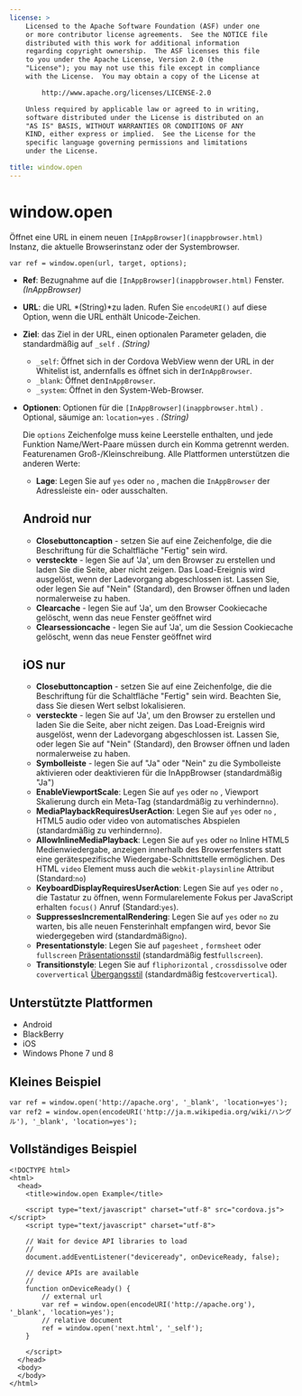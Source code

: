 ```yaml
---
license: >
    Licensed to the Apache Software Foundation (ASF) under one
    or more contributor license agreements.  See the NOTICE file
    distributed with this work for additional information
    regarding copyright ownership.  The ASF licenses this file
    to you under the Apache License, Version 2.0 (the
    "License"); you may not use this file except in compliance
    with the License.  You may obtain a copy of the License at

        http://www.apache.org/licenses/LICENSE-2.0

    Unless required by applicable law or agreed to in writing,
    software distributed under the License is distributed on an
    "AS IS" BASIS, WITHOUT WARRANTIES OR CONDITIONS OF ANY
    KIND, either express or implied.  See the License for the
    specific language governing permissions and limitations
    under the License.

title: window.open
---
```


# window.open

Öffnet eine URL in einem neuen `[InAppBrowser](inappbrowser.html)` Instanz, die aktuelle Browserinstanz oder der Systembrowser.

    var ref = window.open(url, target, options);
    

*   **Ref**: Bezugnahme auf die `[InAppBrowser](inappbrowser.html)` Fenster. *(InAppBrowser)*

*   **URL**: die URL *(String)*zu laden. Rufen Sie `encodeURI()` auf diese Option, wenn die URL enthält Unicode-Zeichen.

*   **Ziel**: das Ziel in der URL, einen optionalen Parameter geladen, die standardmäßig auf `_self` . *(String)*
    
    *   `_self`: Öffnet sich in der Cordova WebView wenn der URL in der Whitelist ist, andernfalls es öffnet sich in der`InAppBrowser`.
    *   `_blank`: Öffnet den`InAppBrowser`.
    *   `_system`: Öffnet in den System-Web-Browser.

*   **Optionen**: Optionen für die `[InAppBrowser](inappbrowser.html)` . Optional, säumige an: `location=yes` . *(String)*
    
    Die `options` Zeichenfolge muss keine Leerstelle enthalten, und jede Funktion Name/Wert-Paare müssen durch ein Komma getrennt werden. Featurenamen Groß-/Kleinschreibung. Alle Plattformen unterstützen die anderen Werte:
    
    *   **Lage**: Legen Sie auf `yes` oder `no` , machen die `InAppBrowser` der Adressleiste ein- oder ausschalten.
    ## Android nur
    
    *   **Closebuttoncaption** - setzen Sie auf eine Zeichenfolge, die die Beschriftung für die Schaltfläche "Fertig" sein wird. 
    *   **versteckte** - legen Sie auf 'Ja', um den Browser zu erstellen und laden Sie die Seite, aber nicht zeigen. Das Load-Ereignis wird ausgelöst, wenn der Ladevorgang abgeschlossen ist. Lassen Sie, oder legen Sie auf "Nein" (Standard), den Browser öffnen und laden normalerweise zu haben. 
    *   **Clearcache** - legen Sie auf 'Ja', um den Browser Cookiecache gelöscht, wenn das neue Fenster geöffnet wird
    *   **Clearsessioncache** - legen Sie auf 'Ja', um die Session Cookiecache gelöscht, wenn das neue Fenster geöffnet wird
    ## iOS nur
    
    *   **Closebuttoncaption** - setzen Sie auf eine Zeichenfolge, die die Beschriftung für die Schaltfläche "Fertig" sein wird. Beachten Sie, dass Sie diesen Wert selbst lokalisieren.
    *   **versteckte** - legen Sie auf 'Ja', um den Browser zu erstellen und laden Sie die Seite, aber nicht zeigen. Das Load-Ereignis wird ausgelöst, wenn der Ladevorgang abgeschlossen ist. Lassen Sie, oder legen Sie auf "Nein" (Standard), den Browser öffnen und laden normalerweise zu haben. 
    *   **Symbolleiste** - legen Sie auf "Ja" oder "Nein" zu die Symbolleiste aktivieren oder deaktivieren für die InAppBrowser (standardmäßig "Ja")
    *   **EnableViewportScale**: Legen Sie auf `yes` oder `no` , Viewport Skalierung durch ein Meta-Tag (standardmäßig zu verhindern`no`).
    *   **MediaPlaybackRequiresUserAction**: Legen Sie auf `yes` oder `no` , HTML5 audio oder video von automatisches Abspielen (standardmäßig zu verhindern`no`).
    *   **AllowInlineMediaPlayback**: Legen Sie auf `yes` oder `no` Inline HTML5 Medienwiedergabe, anzeigen innerhalb des Browserfensters statt eine gerätespezifische Wiedergabe-Schnittstelle ermöglichen. Des HTML `video` Element muss auch die `webkit-playsinline` Attribut (Standard:`no`)
    *   **KeyboardDisplayRequiresUserAction**: Legen Sie auf `yes` oder `no` , die Tastatur zu öffnen, wenn Formularelemente Fokus per JavaScript erhalten `focus()` Anruf (Standard:`yes`).
    *   **SuppressesIncrementalRendering**: Legen Sie auf `yes` oder `no` zu warten, bis alle neuen Fensterinhalt empfangen wird, bevor Sie wiedergegeben wird (standardmäßig`no`).
    *   **Presentationstyle**: Legen Sie auf `pagesheet` , `formsheet` oder `fullscreen` [Präsentationsstil][1] (standardmäßig fest`fullscreen`).
    *   **Transitionstyle**: Legen Sie auf `fliphorizontal` , `crossdissolve` oder `coververtical` [Übergangsstil][2] (standardmäßig fest`coververtical`).

 [1]: http://developer.apple.com/library/ios/documentation/UIKit/Reference/UIViewController_Class/Reference/Reference.html#//apple_ref/occ/instp/UIViewController/modalPresentationStyle
 [2]: http://developer.apple.com/library/ios/#documentation/UIKit/Reference/UIViewController_Class/Reference/Reference.html#//apple_ref/occ/instp/UIViewController/modalTransitionStyle

## Unterstützte Plattformen

*   Android
*   BlackBerry
*   iOS
*   Windows Phone 7 und 8

## Kleines Beispiel

    var ref = window.open('http://apache.org', '_blank', 'location=yes');
    var ref2 = window.open(encodeURI('http://ja.m.wikipedia.org/wiki/ハングル'), '_blank', 'location=yes');
    

## Vollständiges Beispiel

    <!DOCTYPE html>
    <html>
      <head>
        <title>window.open Example</title>
    
        <script type="text/javascript" charset="utf-8" src="cordova.js"></script>
        <script type="text/javascript" charset="utf-8">
    
        // Wait for device API libraries to load
        //
        document.addEventListener("deviceready", onDeviceReady, false);
    
        // device APIs are available
        //
        function onDeviceReady() {
            // external url
            var ref = window.open(encodeURI('http://apache.org'), '_blank', 'location=yes');
            // relative document
            ref = window.open('next.html', '_self');
        }
    
        </script>
      </head>
      <body>
      </body>
    </html>